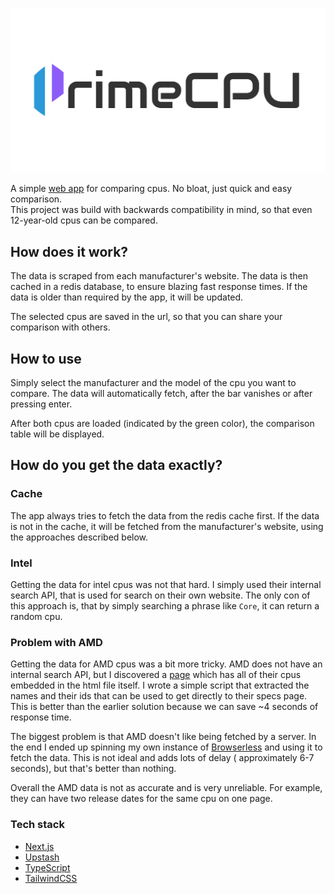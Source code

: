 ![PrimeCPU logo](./public/banner.png)

A simple [web app](https://prime.pkozak.org) for comparing cpus. No bloat, just quick and easy comparison.  
This project was build with backwards compatibility in mind, so that even 12-year-old cpus can be compared.

## How does it work?

The data is scraped from each manufacturer's website. The data is then cached in a redis database, to ensure blazing
fast response times. If the data is older than required by the app, it will be updated.

The selected cpus are saved in the url, so that you can share your comparison with others.

## How to use

Simply select the manufacturer and the model of the cpu you want to compare. The data will automatically fetch, after
the bar vanishes or after pressing enter.

After both cpus are loaded (indicated by the green color), the comparison table will be displayed.

## How do you get the data exactly?

### Cache

The app always tries to fetch the data from the redis cache first. If the data is not in the cache, it will be fetched
from
the manufacturer's website, using the approaches described below.

### Intel

Getting the data for intel cpus was not that hard. I simply used their internal search API, that is used for search on
their own website.
The only con of this approach is, that by simply searching a phrase like `Core`, it can return a random cpu.

### Problem with AMD

Getting the data for AMD cpus was a bit more tricky. AMD does not have an internal search API, but I discovered
a [page](https://www.amd.com/en/products/specifications/processors) which has all of their cpus embedded in the html
file itself. I wrote a simple script that extracted the names and their ids that can be used to get directly to their
specs page.  
This is better than the earlier solution because we can save ~4 seconds of response time.

The biggest problem is that AMD doesn't like being fetched by a server. In the end I ended up spinning
my own instance of
[Browserless](https://browserless.io) and using it to fetch the data. This is not ideal and adds lots of delay (
approximately 6-7 seconds), but that's better than nothing.

Overall the AMD data is not as accurate and is very unreliable. For example, they can have two release dates for the
same cpu on one page.

### Tech stack

- [Next.js](https://nextjs.org/)
- [Upstash](https://upstash.com/)
- [TypeScript](https://www.typescriptlang.org/)
- [TailwindCSS](https://tailwindcss.com/)